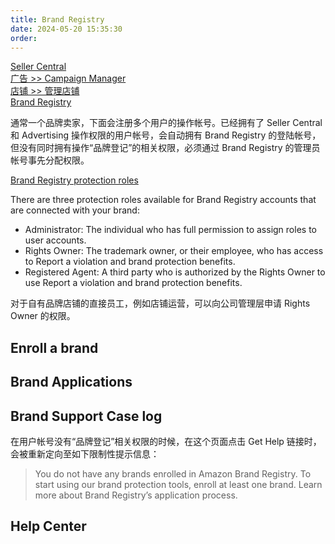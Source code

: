 ```yaml
---
title: Brand Registry
date: 2024-05-20 15:35:30
order: 
---
```


[Seller Central](https://sellercentral.amazon.com/home)  
[广告 >> Campaign Manager](https://advertising.amazon.com/cm/campaigns?entityId=ENTITYLLOC1KH6H4PA)  
[店铺 >> 管理店铺](https://advertising.amazon.com/builder?entityId=ENTITYLLOC1KH6H4PA)  
[Brand Registry](https://brandregistry.amazon.com/home)

通常一个品牌卖家，下面会注册多个用户的操作帐号。已经拥有了 Seller Central 和 Advertising 操作权限的用户帐号，会自动拥有 Brand Registry 的登陆帐号，但没有同时拥有操作“品牌登记”的相关权限，必须通过 Brand Registry 的管理员帐号事先分配权限。

[Brand Registry protection roles](https://brandregistry.amazon.com/help/hub/reference/GCF9UE9VGKGA2W5F)

There are three protection roles available for Brand Registry accounts that are connected with your brand:

- Administrator: The individual who has full permission to assign roles to user accounts.
- Rights Owner: The trademark owner, or their employee, who has access to Report a violation and brand protection benefits.
- Registered Agent: A third party who is authorized by the Rights Owner to use Report a violation and brand protection benefits.

对于自有品牌店铺的直接员工，例如店铺运营，可以向公司管理层申请 Rights Owner 的权限。

## Enroll a brand

## Brand Applications

## Brand Support Case log

在用户帐号没有“品牌登记”相关权限的时候，在这个页面点击 Get Help 链接时，会被重新定向至如下限制性提示信息：

> You do not have any brands enrolled in Amazon Brand Registry. To start using our brand protection tools, enroll at least one brand. Learn more about Brand Registry’s application process.

## Help Center
